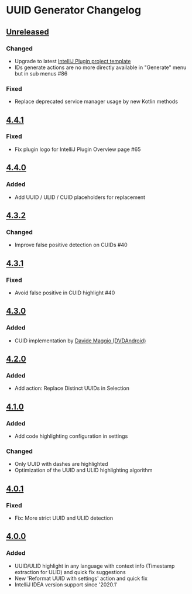# UUID Generator Changelog

## [Unreleased]
### Changed
- Upgrade to latest [IntelliJ Plugin project template](https://github.com/JetBrains/intellij-platform-plugin-template)
- IDs generate actions are no more directly available in "Generate" menu but in sub menus #86

### Fixed
- Replace deprecated service manager usage by new Kotlin methods 

## [4.4.1]
### Fixed
- Fix plugin logo for IntelliJ Plugin Overview page #65

## [4.4.0]
### Added
- Add UUID / ULID / CUID placeholders for replacement

## [4.3.2]
### Changed
- Improve false positive detection on CUIDs #40

## [4.3.1]
### Fixed
- Avoid false positive in CUID highlight #40

## [4.3.0]
### Added
- CUID implementation
  by [Davide Maggio (DVDAndroid)](https://plugins.jetbrains.com/author/683c57fa-d7ec-4d24-ae4d-82442d3aa75a)

## [4.2.0]
### Added
- Add action: Replace Distinct UUIDs in Selection

## [4.1.0]
### Added
- Add code highlighting configuration in settings

### Changed
- Only UUID with dashes are highlighted
- Optimization of the UUID and ULID highlighting algorithm

## [4.0.1]
### Fixed
- Fix: More strict UUID and ULID detection

## [4.0.0]
### Added
- UUID/ULID highlight in any language with context info (Timestamp extraction for ULID) and quick fix suggestions
- New 'Reformat UUID with settings' action and quick fix
- IntelliJ IDEA version support since '2020.1'

[Unreleased]: https://github.com/leomillon/uuid-generator-plugin/compare/4.4.1...HEAD
[4.4.1]: https://github.com/leomillon/uuid-generator-plugin/compare/4.4.0...4.4.1
[4.4.0]: https://github.com/leomillon/uuid-generator-plugin/compare/4.3.2...4.4.0
[4.3.2]: https://github.com/leomillon/uuid-generator-plugin/compare/4.3.1...4.3.2
[4.3.1]: https://github.com/leomillon/uuid-generator-plugin/compare/4.3.0...4.3.1
[4.3.0]: https://github.com/leomillon/uuid-generator-plugin/compare/4.2.0...4.3.0
[4.2.0]: https://github.com/leomillon/uuid-generator-plugin/compare/4.1.0...4.2.0
[4.1.0]: https://github.com/leomillon/uuid-generator-plugin/compare/4.0.1...4.1.0
[4.0.1]: https://github.com/leomillon/uuid-generator-plugin/compare/4.0.0...4.0.1
[4.0.0]: https://github.com/leomillon/uuid-generator-plugin/compare/3.2.0...4.0.0
